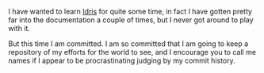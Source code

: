 I have wanted to learn [Idris](https://github.com/idris-lang/Idris-dev) for quite some time, in fact I have gotten pretty far into the documentation a couple of times, but I never got around to play with it.

But this time I am committed. I am so committed that I am going to keep a repository of my efforts for the world to see, and I encourage you to call me names if I appear to be procrastinating judging by my commit history.
